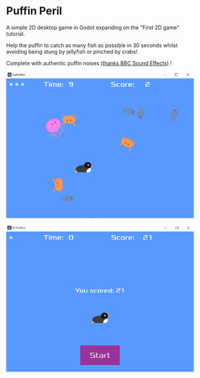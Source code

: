 # Puffin Peril

A simple 2D desktop game in Godot expanding on the "First 2D game" tutorial.

Help the puffin to catch as many fish as possible in 30 seconds whilst avoiding being stung by jellyfish or pinched by crabs!

Complete with authentic puffin noises [(thanks BBC Sound Effects)](https://sound-effects.bbcrewind.co.uk/search?q=puffin) !

![Gameplay](screengrab1.png)

![Gameplay](screengrab2.png)